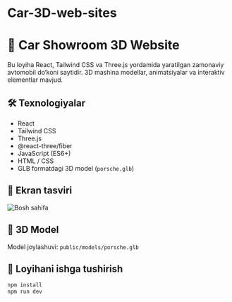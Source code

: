 # Car-3D-web-sites

# 🚗 Car Showroom 3D Website

Bu loyiha React, Tailwind CSS va Three.js yordamida yaratilgan zamonaviy avtomobil do‘koni saytidir. 3D mashina modellar, animatsiyalar va interaktiv elementlar mavjud.

## 🛠️ Texnologiyalar

- React
- Tailwind CSS
- Three.js
- @react-three/fiber
- JavaScript (ES6+)
- HTML / CSS
- GLB formatdagi 3D model (`porsche.glb`)

## 📸 Ekran tasviri

![Bosh sahifa](screnshots/image.png)


## 📂 3D Model

Model joylashuvi: `public/models/porsche.glb`

## 🚀 Loyihani ishga tushirish

```bash
npm install
npm run dev
